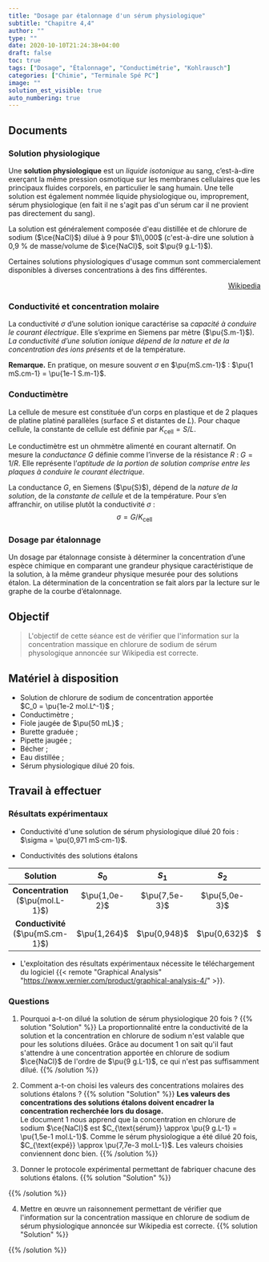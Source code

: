 ```yaml
---
title: "Dosage par étalonnage d'un sérum physiologique"
subtitle: "Chapitre 4,4"
author: ""
type: ""
date: 2020-10-10T21:24:38+04:00
draft: false
toc: true
tags: ["Dosage", "Étalonnage", "Conductimétrie", "Kohlrausch"]
categories: ["Chimie", "Terminale Spé PC"]
image: ""
solution_est_visible: true
auto_numbering: true
---
```


## Documents

### Solution physiologique

Une **solution physiologique** est un *liquide isotonique* au sang, c’est-à-dire exerçant la même pression osmotique sur les membranes cellulaires que les principaux fluides corporels, en particulier le sang humain. Une telle solution est également nommée liquide physiologique ou, improprement, sérum physiologique (en fait il ne s'agit pas d'un sérum car il ne provient pas directement du sang).

La solution est généralement composée d'eau distillée et de chlorure de sodium ($\ce{NaCl}$) dilué à 9 pour $1\\,000$ (c'est-à-dire une solution à 0,9&nbsp;% de masse/volume de $\ce{NaCl}$, soit $\pu{9 g.L-1}$).

Certaines solutions physiologiques d'usage commun sont commercialement disponibles à diverses concentrations à des fins différentes.
<div style="text-align: right;"> 
<a href="https://fr.wikipedia.org/wiki/Solution_physiologique">Wikipedia</a>
</div>

### Conductivité et concentration molaire

La conductivité $\sigma$ d’une solution ionique caractérise sa *capacité à conduire le courant électrique*. Elle s’exprime en Siemens par mètre ($\pu{S.m-1}$). *La conductivité d’une solution ionique dépend de la nature et de la concentration des ions présents* et de la température. 

**Remarque.** En pratique, on mesure souvent $\sigma$ en $\pu{mS.cm-1}$ : $\pu{1 mS.cm-1} = \pu{1e-1 S.m-1}$.

### Conductimètre

La cellule de mesure est constituée d’un corps en plastique et de 2 plaques de platine platiné parallèles (surface $S$ et distantes de $L$). Pour chaque cellule, la constante de cellule est définie par $K_{\text{cell}} = S / L$.

Le conductimètre est un ohmmètre alimenté en courant alternatif. On mesure la *conductance* $G$ définie comme l’inverse de la résistance $R$ : $G = 1 / R$. Elle représente l’*aptitude de la portion de solution comprise entre les plaques à conduire le courant électrique*.

La conductance $G$, en Siemens ($\pu{S}$), dépend de la *nature de la solution*, de la *constante de cellule* et de la température. Pour s’en affranchir, on utilise plutôt la conductivité $\sigma$ : $$\sigma = G/K_{\text{cell}}$$

### Dosage par étalonnage

Un dosage par étalonnage consiste à déterminer la concentration d’une espèce chimique en comparant une grandeur physique caractéristique de la solution, à la même grandeur physique mesurée pour des solutions étalon. La détermination de la concentration se fait alors par la lecture sur le graphe de la courbe d’étalonnage.

## Objectif

> L'objectif de cette séance est de vérifier que l'information sur la concentration massique en chlorure de sodium de sérum physologique annoncée sur Wikipedia est correcte.

## Matériel à disposition

- Solution de chlorure de sodium de concentration apportée    
$C_0 = \pu{1e-2 mol.L^-1}$ ;
- Conductimètre ;
- Fiole jaugée de $\pu{50 mL}$ ;
- Burette graduée ;
- Pipette jaugée ;
- Bécher ;
- Eau distillée ;
- Sérum physiologique dilué 20 fois.

## Travail à effectuer

### Résultats expérimentaux

- Conductivité d'une solution de sérum physiologique dilué 20 fois :   
$\sigma = \pu{0,971 mS·cm-1}$.

- Conductivités des solutions étalons

<center>

| Solution | $S_0$ | $S_1$ | $S_2$ | $S_3$ | $S_4$ |
| :----: | :----: | :----: | :----: | :----: | :----: |
**Concentration**<br />($\pu{mol.L-1}$) | $\pu{1,0e-2}$ | $\pu{7,5e-3}$ | $\pu{5,0e-3}$ | $\pu{2,5e-3}$ | $\pu{1,0e-3}$ |
**Conductivité**<br />($\pu{mS.cm-1}$) | $\pu{1,264}$ | $\pu{0,948}$ | $\pu{0,632}$ | $\pu{0,316}$ | $\pu{0,126}$ |

</center>

- L'exploitation des résultats expérimentaux nécessite le téléchargement du logiciel {{< remote "Graphical Analysis" "https://www.vernier.com/product/graphical-analysis-4/" >}}.

### Questions


1. Pourquoi a-t-on dilué la solution de sérum physiologique 20 fois ?
{{% solution "Solution" %}}
La proportionnalité entre la conductivité de la solution et la concentration en chlorure de sodium n'est valable que pour les solutions diluées. Grâce au document 1 on sait qu'il faut s'attendre à une concentration apportée en chlorure de sodium $\ce{NaCl}$ de l'ordre de $\pu{9 g.L-1}$, ce qui n'est pas suffisamment dilué.
{{% /solution %}}

2. Comment a-t-on choisi les valeurs des concentrations molaires des solutions étalons ?
{{% solution "Solution" %}}
**Les valeurs des concentrations des solutions étalons doivent encadrer la concentration recherchée lors du dosage.**   
Le document 1 nous apprend que la concentration en chlorure de sodium $\ce{NaCl}$ est $C_{\text{sérum}} \approx \pu{9 g.L-1} = \pu{1,5e-1 mol.L-1}$. Comme le sérum physiologique a été dilué 20 fois, $C_{\text{expé}} \approx \pu{7,7e-3 mol.L-1}$. Les valeurs choisies conviennent donc bien.
{{% /solution %}}

3. Donner le protocole expérimental permettant de fabriquer chacune des solutions étalons.
{{% solution "Solution" %}}

{{% /solution %}}

4. Mettre en œuvre un raisonnement permettant de vérifier que l'information sur la concentration massique en chlorure de sodium de sérum physiologique annoncée sur Wikipedia est correcte.
{{% solution "Solution" %}}

{{% /solution %}}

